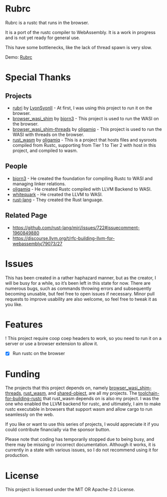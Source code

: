 # Rubrc
Rubrc is a rustc that runs in the browser.

It is a port of the rustc compiler to WebAssembly. It is a work in progress and is not yet ready for general use.

This have some bottlenecks, like the lack of thread spawn is very slow.

Demo: [Rubrc](https://oligamiq.github.io/rubrc/)

# Special Thanks
## Projects
- [rubri](https://github.com/LyonSyonII/rubri) by [LyonSyonII](https://github.com/LyonSyonII) - At first, I was using this project to run it on the browser.
- [browser_wasi_shim](https://github.com/bjorn3/browser_wasi_shim) by [bjorn3](https://github.com/bjorn3) - This project is used to run the WASI on the browser.
- [browser_wasi_shim-threads](https://github.com/bjorn3/browser_wasi_shim/tree/main/threads#README) by [oligamiq](https://github.com/oligamiq) - This project is used to run the WASI with threads on the browser.
- [rust_wasm](https://github.com/oligamiq/rust_wasm) by [oligamiq](https://github.com/oligamiq) - This is a project that hosts files and sysroots compiled from Rustc, supporting from Tier 1 to Tier 2 with host in this project, and compiled to wasm.

## People
- [bjorn3](https://github.com/bjorn3) - He created the foundation for compiling Rustc to WASI and managing linker relations.
- [oligamiq](https://github.com/oligamiq) - He created Rustc compiled with LLVM Backend to WASI.
- [whitequark](https://github.com/whitequark) - He created the LLVM to WASI.
- [rust-lang](https://github.com/rust-lang) - They created the Rust language.

## Related Page
- https://github.com/rust-lang/miri/issues/722#issuecomment-1960849880
- https://discourse.llvm.org/t/rfc-building-llvm-for-webassembly/79073/27

# Issues
This has been created in a rather haphazard manner, but as the creator, I will be busy for a while, so it’s been left in this state for now. There are numerous bugs, such as commands throwing errors and subsequently becoming unusable, but feel free to open issues if necessary. Minor pull requests to improve usability are also welcome, so feel free to tweak it as you like.

# Features
! This project require coop coep headers to work, so you need to run it on a server or use a browser extension to allow it.
- [x] Run rustc on the browser

# Funding
The projects that this project depends on, namely [browser_wasi_shim-threads](https://www.npmjs.com/package/@oligami/browser_wasi_shim-threads), [rust_wasm](https://github.com/oligamiq/rust_wasm), and [shared-object](https://www.npmjs.com/package/@oligami/shared-object), are all my projects. The [toolchain-for-building-rustc](https://github.com/oligamiq/toolchain-for-building-rustc) that rust_wasm depends on is also my project. I was the one who enabled the LLVM backend for rustc, and ultimately, I aim to make rustc executable in browsers that support wasm and allow cargo to run seamlessly on the web.

If you like or want to use this series of projects, I would appreciate it if you could contribute financially via the sponsor button.

Please note that coding has temporarily stopped due to being busy, and there may be missing or incorrect documentation. Although it works, it is currently in a state with various issues, so I do not recommend using it for production.

# License
This project is licensed under the MIT OR Apache-2.0 License.
